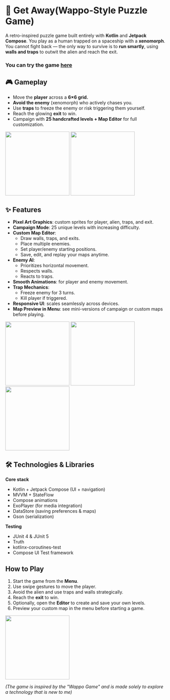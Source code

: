 # 🚀 Get Away(Wappo-Style Puzzle Game)

A retro-inspired puzzle game built entirely with **Kotlin** and **Jetpack Compose**.
You play as a human trapped on a spaceship with a **xenomorph**. You cannot fight back — the only way to survive is to **run smartly**, using **walls and traps** to outwit the alien and reach the exit.

### You can try the game [here](https://github.com/CNJerry-IvanovVyacheslav/Wappo_game/releases)

## **🎮 Gameplay**

- Move the **player** across a **6×6 grid.**
- **Avoid the enemy** (xenomorph) who actively chases you.
- Use **traps** to freeze the enemy or risk triggering them yourself.
- Reach the glowing **exit** to win.
- Campaign with **25 handcrafted levels + Map Editor** for full customization.

<img src="https://github.com/CNJerry-IvanovVyacheslav/Wappo_game/blob/master/photo_2025-10-04_16-16-29.jpg" width="200"> <img src="https://github.com/CNJerry-IvanovVyacheslav/Wappo_game/blob/master/video_2025-10-04_16-18-46(1).gif" width="200">

## **✨ Features**
- **Pixel Art Graphics**: custom sprites for player, alien, traps, and exit.  
- **Campaign Mode**: 25 unique levels with increasing difficulty.  
- **Custom Map Editor**:  
  - Draw walls, traps, and exits.  
  - Place multiple enemies.  
  - Set player/enemy starting positions.  
  - Save, edit, and replay your maps anytime.  
- **Enemy AI**:  
  - Prioritizes horizontal movement.  
  - Respects walls.  
  - Reacts to traps.  
- **Smooth Animations**: for player and enemy movement.  
- **Trap Mechanics**:  
  - Freeze enemy for 3 turns.  
  - Kill player if triggered.  
- **Responsive UI**: scales seamlessly across devices.  
- **Map Preview in Menu**: see mini-versions of campaign or custom maps before playing.

<img src="https://github.com/CNJerry-IvanovVyacheslav/Wappo_game/blob/master/photo_2025-10-04_16-16-29 (4).jpg" width="200"> <img src="https://github.com/CNJerry-IvanovVyacheslav/Wappo_game/blob/master/photo_2025-10-04_16-16-29 (5).jpg" width="200"> <img src="https://github.com/CNJerry-IvanovVyacheslav/Wappo_game/blob/master/video_2025-10-04_16-18-03.gif" width="200">


## **🛠️ Technologies & Libraries**

**Core stack**  
- Kotlin + Jetpack Compose (UI + navigation)  
- MVVM + StateFlow  
- Compose animations  
- ExoPlayer (for media integration)  
- DataStore (saving preferences & maps)  
- Gson (serialization)  

**Testing**  
- JUnit 4 & JUnit 5  
- Truth  
- kotlinx-coroutines-test  
- Compose UI Test framework


## How to Play

1. Start the game from the **Menu**.
2. Use swipe gestures to move the player.
3. Avoid the alien and use traps and walls strategically.
4. Reach the **exit** to win.
5. Optionally, open the **Editor** to create and save your own levels.
6. Preview your custom map in the menu before starting a game.

<img src="https://github.com/CNJerry-IvanovVyacheslav/Wappo_game/blob/master/video_2025-10-04_16-35-35.gif" width="200">

*(The game is inspired by the "Wappo Game" and is made solely to explore a technology that is new to me)*

